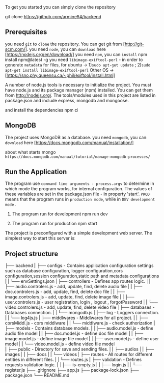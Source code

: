 To get you started you can simply clone the repository

git clone https://github.com/armine94/backend

## Prerequisites
you need `git` to `clone` the repository. You can get git from [http://git-scm.com/].
you need `node`, you can `download` here [https://nodejs.org/en/download/]
you need `npm`, you can `install`  npm install npm@latest -g
you need `libimage-exiftool-perl` - in order to generate `metadata` for files,
    for ubuntu -> 1)`sudo apt-get update` ; 2)`sudo apt-get install libimage-exiftool-perl`
    Other OS -> [https://sno.phy.queensu.ca/~phil/exiftool/install.html]

A number of node.js tools is necessary to initialize the project. You must have node.js and its package manager (npm) installed. You can get them from http://nodejs.org/. The tools/modules used in this project are listed in package.json and include express, mongodb and mongoose.

and install the dependencies
npm ci

## MongoDB

The project uses MongoDB as a database.
you need `mongodb`, you can `download` here  [https://docs.mongodb.com/manual/installation/]

about what starts mongo  `https://docs.mongodb.com/manual/tutorial/manage-mongodb-processes/`

## Run the Application

The program use `command line arguments - process.argv` to determine in which mode the program works, for internal configuration. The values of these variables are set in the package.json file - in property 'start'. 
`PROD` means that the program runs in `production mode`, while in `DEV development mode` .

1) The program run for development
npm run dev

2) The program run for production
npm start 

The project is preconfigured with a simple development web server. The simplest way to start this server is:

## Project structure
├── backend
|  ├── configs -  Contains application configuration settings such as database configuration, logger configuration,cors                      configuration,session configuration,static path and metadata configurations 
|  |  └──  envSettings.json
|  ├── controllers - Defines app routes logic.
|  |  ├──  audio.controlers.js - add, update, find, delete audio file
|  |  ├──  doc.controlers.js -   add, update, find, delete doc   file
|  |  ├──  image.controlers.js - add, update, find, delete image file
|  |  ├──  user.controlers.js -  user registration, login , logout , forgotPassword
|  |  └──  video.controlers.js - add, update, find, delete video file
|  ├── databases - Databases connection.
|  |  └──  mongodb.js 
|  ├── log - Loggers connection.
|  |  └──  log4js.js
|  ├── middlwares - Middlwares for all project.
|  |  ├──  corsMiddl.js - cors middlware
|  |  └──  middlware.js - check authorization
|  ├── models - Contains database models.
|  |  ├──  audio.model.js - define audio file model
|  |  ├──  doc.model.js   - define doc   file model
|  |  ├──  image.model.js - define image file model
|  |  ├──  user.model.js  - define user model
|  |  └──  video.model.js - define video file model  
|  ├── public - Directory for save and sending files.
|  |  ├──  audios
|  |  ├──  images
|  |  ├──  docs
|  |  └──  videos
|  ├── routes - All routes for different entities in different files.
|  |  └──  routes.js
|  ├── validation - Defines requests validation logic.
|  |  ├──  is-empty.js
|  |  ├──  login.js
|  |  └──  register.js
├── .gitignore
├── app.js
├── package-lock.json
├── package.json
└── README.md
